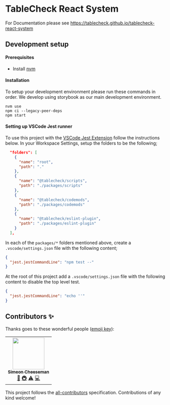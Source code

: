 # TableCheck React System

For Documentation please see https://tablecheck.github.io/tablecheck-react-system

## Development setup

#### Prerequisites

- Install [nvm](https://github.com/nvm-sh/nvm)

#### Installation

To setup your development environment please run these commands in order. We develop using storybook as our main development environment.

```shell
nvm use
npm ci --legacy-peer-deps
npm start
```

#### Setting up VSCode Jest runner

To use this project with the [VSCode Jest Extension](https://marketplace.visualstudio.com/items?itemName=Orta.vscode-jest) follow the instructions below.
In your Workspace Settings, setup the folders to be the following;

```json
  "folders": [
    {
      "name": "root",
      "path": "."
    },
    {
      "name": "@tablecheck/scripts",
      "path": "./packages/scripts"
    },
    {
      "name": "@tablecheck/codemods",
      "path": "./packages/codemods"
    },
    {
      "name": "@tablecheck/eslint-plugin",
      "path": "./packages/eslint-plugin"
    }
  ],
```

In each of the `packages/*` folders mentioned above, create a `.vscode/settings.json` file with the following content;

```json
{
  "jest.jestCommandLine": "npm test --"
}
```

At the root of this project add a `.vscode/settings.json` file with the following content to disable the top level test.

```json
{
  "jest.jestCommandLine": "echo ''"
}
```

## Contributors ✨

Thanks goes to these wonderful people ([emoji key](https://allcontributors.org/docs/en/emoji-key)):

<!-- ALL-CONTRIBUTORS-LIST:START - Do not remove or modify this section -->
<!-- prettier-ignore-start -->
<!-- markdownlint-disable -->
<table>
  <tr>
    <td align="center"><a href="https://github.com/SimeonC"><img src="https://avatars.githubusercontent.com/u/1085899?v=4?s=100" width="100px;" alt=""/><br /><sub><b>Simeon Cheeseman</b></sub></a><br /><a href="https://github.com/tablecheck/@tablecheck/tablecheck-react-system/commits?author=SimeonC" title="Documentation">📖</a> <a href="#infra-SimeonC" title="Infrastructure (Hosting, Build-Tools, etc)">🚇</a> <a href="https://github.com/tablecheck/@tablecheck/tablecheck-react-system/commits?author=SimeonC" title="Tests">⚠️</a> <a href="https://github.com/tablecheck/@tablecheck/tablecheck-react-system/commits?author=SimeonC" title="Code">💻</a></td>
  </tr>
</table>

<!-- markdownlint-restore -->
<!-- prettier-ignore-end -->

<!-- ALL-CONTRIBUTORS-LIST:END -->

This project follows the [all-contributors](https://github.com/all-contributors/all-contributors) specification. Contributions of any kind welcome!
